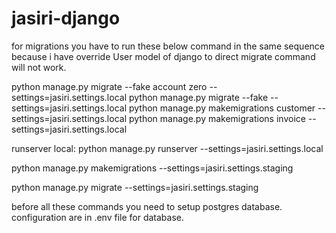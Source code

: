# jasiri-django

for migrations you have to run these below command in the same sequence
because i have override User model of django to direct migrate command will not work.

python manage.py migrate --fake account zero --settings=jasiri.settings.local
python manage.py migrate --fake --settings=jasiri.settings.local
python manage.py makemigrations customer --settings=jasiri.settings.local
python manage.py makemigrations invoice --settings=jasiri.settings.local

runserver local: 
python manage.py runserver --settings=jasiri.settings.local

python manage.py makemigrations --settings=jasiri.settings.staging


python manage.py migrate --settings=jasiri.settings.staging



before all these commands you need to setup postgres database.
configuration are in .env file for database.
